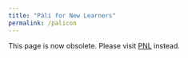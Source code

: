 ```yaml
---
title: "Pāli for New Learners"
permalink: /palicon
---
```


This page is now obsolete. Please visit [PNL](/pnl) instead.

